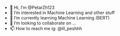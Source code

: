 - 👋 Hi, I’m @PetarZh123
- 👀 I’m interested in Machine Learning and other stuff
- 🌱 I’m currently learning Machine Learning (BERT)
- 💞️ I’m looking to collaborate on ...
- 📫 How to reach me ig: @lil_peshhh

<!---
PetarZh123/PetarZh123 is a ✨ special ✨ repository because its `README.md` (this file) appears on your GitHub profile.
You can click the Preview link to take a look at your changes.
--->
